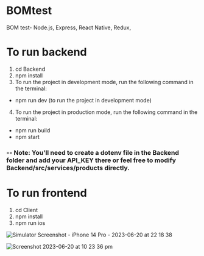 # BOMtest
BOM test- Node.js, Express, React Native, Redux,

# To run backend
1. cd Backend
2. npm install
3. To run the project in development mode, run the following command in the terminal:
-  npm run dev (to run the project in development mode)
4.  To run the project in production mode, run the following command in the terminal:
-  npm run build
-  npm start

### -- Note: You'll need to create a dotenv file in the Backend folder and add your API_KEY there or feel free to modify Backend/src/services/products directly.

# To run frontend
1. cd Client
2. npm install
3. npm run ios

![Simulator Screenshot - iPhone 14 Pro - 2023-06-20 at 22 18 38](https://github.com/Abdelnacerr/BOMtest/assets/28521566/9f27ca3e-2b18-40ad-8904-07b7a5f591f3)


![Screenshot 2023-06-20 at 10 23 36 pm](https://github.com/Abdelnacerr/BOMtest/assets/28521566/dee1a92f-50ac-4835-8076-077c50884331)
